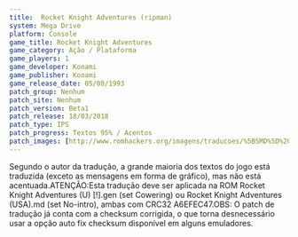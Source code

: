 ```yaml
---
title:  Rocket Knight Adventures (ripman)
system: Mega Drive
platform: Console
game_title: Rocket Knight Adventures
game_category: Ação / Plataforma
game_players: 1
game_developer: Konami
game_publisher: Konami
game_release_date: 05/08/1993
patch_group: Nenhum
patch_site: Nenhum
patch_version: Beta1
patch_release: 18/03/2018
patch_type: IPS
patch_progress: Textos 95% / Acentos
patch_images: [http://www.romhackers.org/imagens/traducoes/%5BSMD%5D%20Rocket%20Knight%20Adventures%20-%20ripman%20-%201.png,http://www.romhackers.org/imagens/traducoes/%5BSMD%5D%20Rocket%20Knight%20Adventures%20-%20ripman%20-%201.png,http://www.romhackers.org/imagens/traducoes/%5BSMD%5D%20Rocket%20Knight%20Adventures%20-%20ripman%20-%202.png]
---
```

Segundo o autor da tradução, a grande maioria dos textos do jogo está traduzida (exceto as mensagens em forma de gráfico), mas não está acentuada.ATENÇÃO:Esta tradução deve ser aplicada na ROM Rocket Knight Adventures (U) [!].gen (set Cowering) ou Rocket Knight Adventures (USA).md (set No-intro), ambas com CRC32 A6EFEC47.OBS: O patch de tradução já conta com a checksum corrigida, o que torna desnecessário usar a opção auto fix checksum disponível em alguns emuladores.